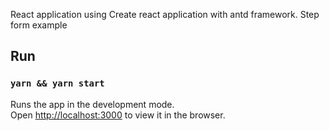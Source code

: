 React application using Create react application with antd framework. Step form example

## Run

### `yarn && yarn start`

Runs the app in the development mode.<br />
Open [http://localhost:3000](http://localhost:3000) to view it in the browser.
